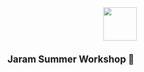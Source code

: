 <div align=center>

  <img src="https://cdn.discordapp.com/attachments/543471923410239490/735845715011436624/slime_ase.gif" width="75px">

</div>

## Jaram Summer Workshop 👋



